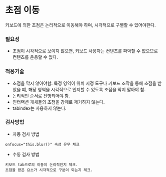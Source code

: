 초점 이동
====================
키보드에 의한 초점은 논리적으로 이동해야 하며, 시각적으로 구별할 수 있어야한다.

### 필요성
- 초점이 시각적으로 보이지 않으면, 키보드 사용자는 컨텐츠를 파악할 수 없으므로 컨텐츠를 운용할 수 없다.

### 적용기술
- 초점을 막지 않아야함. 특정 영역이 위치 지정 도구나 키보드 조작을 통해 초점을 받았을 떄, 해당 영역을 시각적으로 인지할 수 있도록 초점을 막지 말아야 함.
- 논리적인 순서로 진행되어야 함.
- 인터랙션 개체들의 초점을 강제로 제거하지 않는다.
- tabindex는 사용하지 않는다.

### 검사방법

- 자동 검사 방법
```
onfocus="this.blur()" 속성 유무 체크
```

- 수동 검사 방법
```
키보드 tab으로의 이동이 논리적인지 체크.
초점을 받은 요소가 시각적으로 구분이 되는지 체크.
```
